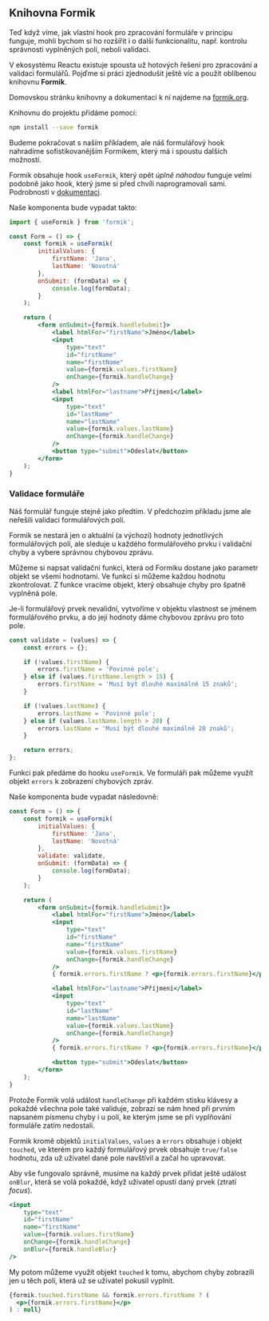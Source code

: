 ## Knihovna Formik

Teď když víme, jak vlastní hook pro zpracování formuláře v principu funguje, mohli bychom si ho rozšířit i o další funkcionalitu, např. kontrolu správnosti vyplněných polí, neboli validaci.

V ekosystému Reactu existuje spousta už hotových řešení pro zpracování a validaci formulářů. Pojďme si práci zjednodušit ještě víc a použít oblíbenou knihovnu **Formik**.

Domovskou stránku knihovny a dokumentaci k ní najdeme na [formik.org](https://formik.org/).

Knihovnu do projektu přidáme pomocí:
```bash
npm install --save formik
```

Budeme pokračovat s naším příkladem, ale náš formulářový hook nahradíme sofistikovanějším Formikem, který má i spoustu dalších možností.

Formik obsahuje hook `useFormik`, který opět *úplně náhodou* funguje velmi podobně jako hook, který jsme si před chvíli naprogramovali sami. Podrobnosti v [dokumentaci](https://formik.org/docs/api/useFormik).

Naše komponenta bude vypadat takto:

```jsx
import { useFormik } from 'formik';

const Form = () => {
	const formik = useFormik(
		initialValues: {
			firstName: 'Jana',
			lastName: 'Novotná'
		},
		onSubmit: (formData) => {
			console.log(formData);
		}
	);

	return (
		<form onSubmit={formik.handleSubmit}>
			<label htmlFor="firstName">Jméno</label>
			<input
				type="text"
				id="firstName"
				name="firstName"
				value={formik.values.firstName}
				onChange={formik.handleChange}
			/>
			<label htmlFor="lastname">Příjmení</label>
			<input
				type="text"
				id="lastName"
				name="lastName"
				value={formik.values.lastName}
				onChange={formik.handleChange}
			/>
			<button type="submit">Odeslat</button>
		</form>
	);
}
```

### Validace formuláře

Náš formulář funguje stejně jako předtím. V předchozím příkladu jsme ale neřešili validaci formulářových polí.

Formik se nestará jen o aktuální (a výchozí) hodnoty jednotlivých formulářových polí, ale sleduje u každého formulářového prvku i validační chyby a vybere správnou chybovou zprávu.

Můžeme si napsat validační funkci, která od Formiku dostane jako parametr objekt se všemi hodnotami. Ve funkci si můžeme každou hodnotu zkontrolovat. Z funkce vracíme objekt, který obsahuje chyby pro špatně vyplněná pole.

Je-li formulářový prvek nevalidní, vytvoříme v objektu vlastnost se jménem formulářového prvku, a do její hodnoty dáme chybovou zprávu pro toto pole.


```jsx
const validate = (values) => {
	const errors = {};

	if (!values.firstName) {
		errors.firstName = 'Povinné pole';
	} else if (values.firstName.length > 15) {
		errors.firstName = 'Musí být dlouhé maximálně 15 znaků';
	}

	if (!values.lastName) {
		errors.lastName = 'Povinné pole';
	} else if (values.lastName.length > 20) {
		errors.lastName = 'Musí být dlouhé maximálně 20 znaků';
	}

	return errors;
};
```

Funkci pak předáme do hooku `useFormik`. Ve formuláři pak můžeme využít objekt `errors` k zobrazení chybových zpráv.

Naše komponenta bude vypadat následovně:

```jsx
const Form = () => {
	const formik = useFormik(
		initialValues: {
			firstName: 'Jana',
			lastName: 'Novotná'
		},
		validate: validate,
		onSubmit: (formData) => {
			console.log(formData);
		}
	);

	return (
		<form onSubmit={formik.handleSubmit}>
			<label htmlFor="firstName">Jméno</label>
			<input
				type="text"
				id="firstName"
				name="firstName"
				value={formik.values.firstName}
				onChange={formik.handleChange}
			/>
			{ formik.errors.firstName ? <p>{formik.errors.firstName}</p> : null }

			<label htmlFor="lastname">Příjmení</label>
			<input
				type="text"
				id="lastName"
				name="lastName"
				value={formik.values.lastName}
				onChange={formik.handleChange}
			/>
			{ formik.errors.firstName ? <p>{formik.errors.firstName}</p> : null }

			<button type="submit">Odeslat</button>
		</form>
	);
}
```

Protože Formik volá událost `handleChange` při každém stisku klávesy a pokaždé všechna pole také validuje, zobrazí se nám hned při prvním napsaném písmenu chyby i u polí, ke kterým jsme se při vyplňování formuláře zatím nedostali.

Formik kromě objektů `initialValues`, `values` a `errors` obsahuje i objekt `touched`, ve kterém pro každý formulářový prvek obsahuje `true/false` hodnotu, zda už uživatel dané pole navštívil a začal ho upravovat.

Aby vše fungovalo správně, musíme na každý prvek přidat ještě událost `onBlur`, která se volá pokaždé, když uživatel opustí daný prvek (ztratí *focus*).

```jsx
<input
	type="text"
	id="firstName"
	name="firstName"
	value={formik.values.firstName}
	onChange={formik.handleChange}
	onBlur={formik.handleBlur}
/>
```

My potom můžeme využít objekt `touched` k tomu, abychom chyby zobrazili jen u těch polí, která už se uživatel pokusil vyplnit.

```jsx
{formik.touched.firstName && formik.errors.firstName ? (
  <p>{formik.errors.firstName}</p>
) : null}
```
